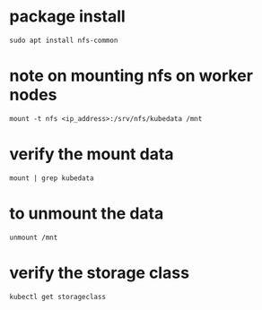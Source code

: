 # package install
```
sudo apt install nfs-common
```

# note on mounting nfs on worker nodes

```
mount -t nfs <ip_address>:/srv/nfs/kubedata /mnt
```

# verify the mount data

```
mount | grep kubedata
```

# to unmount the data

```
unmount /mnt
```

# verify the storage class

```
kubectl get storageclass
```